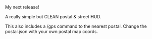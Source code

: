 My next release!

A really simple but CLEAN postal & street HUD.

This also includes a /gps command to the nearest postal. 
Change the postal.json with your own postal map coords.
